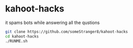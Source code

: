 # kahoot-hacks

it spams bots while answering
all the qustions

```bash
git clone https://github.com/someStranger8/kahoot-hacks
cd kahoot-hacks
./RUNME.sh
```
